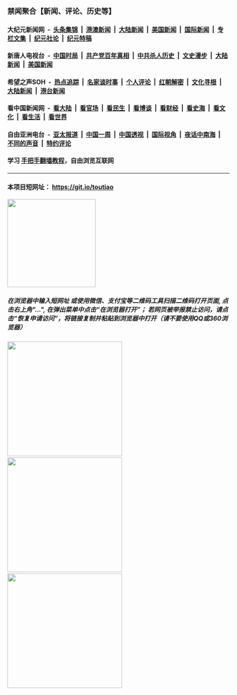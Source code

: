 ### 禁闻聚合【新闻、评论、历史等】

#### 大纪元新闻网 &nbsp;-&nbsp; [头条集锦](indexes/E头条集锦.md?t=02142102) &nbsp;|&nbsp; [港澳新闻](indexes/E港澳新闻.md?t=02142102)  &nbsp;|&nbsp; [大陆新闻](indexes/E大陆新闻.md?t=02142102) &nbsp;|&nbsp; [美国新闻](indexes/E美国新闻.md?t=02142102) &nbsp;|&nbsp; [国际新闻](indexes/E国际新闻.md?t=02142102) &nbsp;|&nbsp; [专栏文集](indexes/E专栏文集.md?t=02142102) &nbsp;|&nbsp; [纪元社论](indexes/E纪元社论.md?t=02142102) &nbsp;|&nbsp; [纪元特稿](indexes/E纪元特稿.md?t=02142102) 

#### 新唐人电视台 &nbsp;-&nbsp; [中国时局](indexes/N中国时局.md?t=02142102) &nbsp;|&nbsp; [共产党百年真相](indexes/N共产党百年真相.md?t=02142102) &nbsp;|&nbsp; [中共杀人历史](indexes/N中共杀人历史.md?t=02142102) &nbsp;|&nbsp; [文史漫步](indexes/N文史漫步.md?t=02142102) &nbsp;|&nbsp; [大陆新闻](indexes/N大陆新闻.md?t=02142102) &nbsp;|&nbsp; [美国新闻](indexes/N美国新闻.md?t=02142102)

#### 希望之声SOH &nbsp;-&nbsp; [热点追踪](indexes/H热点追踪.md?t=02142102) &nbsp;|&nbsp; [名家谈时事](indexes/H名家谈时事.md?t=02142102) &nbsp;|&nbsp; [个人评论](indexes/H个人评论.md?t=02142102)  &nbsp;|&nbsp; [红朝解密](indexes/H红朝解密.md?t=02142102) &nbsp;|&nbsp; [文化寻根](indexes/H文化寻根.md?t=02142102) &nbsp;|&nbsp; [大陆新闻](indexes/H大陆新闻.md?t=02142102) &nbsp;|&nbsp; [港台新闻](indexes/H港台新闻.md?t=02142102)

#### 看中国新闻网 &nbsp;-&nbsp; [看大陆](indexes/S看大陆.md?t=02142102) &nbsp;|&nbsp; [看官场](indexes/S看官场.md?t=02142102) &nbsp;|&nbsp; [看民生](indexes/S看民生.md?t=02142102)  &nbsp;|&nbsp; [看博谈](indexes/S看博谈.md?t=02142102) &nbsp;|&nbsp; [看财经](indexes/S看财经.md?t=02142102) &nbsp;|&nbsp; [看史海](indexes/S看史海.md?t=02142102) &nbsp;|&nbsp; [看文化](indexes/S看文化.md?t=02142102) &nbsp;|&nbsp; [看生活](indexes/S看生活.md?t=02142102) &nbsp;|&nbsp; [看世界](indexes/S看世界.md?t=02142102)

#### 自由亚洲电台 &nbsp;-&nbsp; [亚太报道](indexes/R亚太报道.md?t=02142102) &nbsp;|&nbsp; [中国一周](indexes/R中国一周.md?t=02142102) &nbsp;|&nbsp; [中国透视](indexes/R中国透视.md?t=02142102)  &nbsp;|&nbsp; [国际视角](indexes/R国际视角.md?t=02142102) &nbsp;|&nbsp; [夜话中南海](indexes/R夜话中南海.md?t=02142102) &nbsp;|&nbsp; [不同的声音](indexes/R不同的声音.md?t=02142102) &nbsp;|&nbsp; [特约评论](indexes/R特约评论.md?t=02142102)

#### 学习 [手把手翻墙教程](https://github.com/gfw-breaker/guides/wiki)，自由浏览互联网

----

#### 本项目短网址： https://git.io/toutiao
<img src="https://raw.githubusercontent.com/gfw-breaker/banned-news/master/scripts/img/qr.png" width="200px"/>  

##### 在浏览器中输入短网址 或使用微信、支付宝等二维码工具扫描二维码打开页面, 点击右上角"...", 在弹出菜单中点击“在浏览器打开”； 若网页被举报禁止访问，请点击“恢复申请访问”，将链接复制并粘贴到浏览器中打开（请不要使用QQ或360浏览器）

<img src="https://raw.githubusercontent.com/gfw-breaker/banned-news/master/scripts/img/1.png" width="260px"/> &nbsp; <img src="https://raw.githubusercontent.com/gfw-breaker/banned-news/master/scripts/img/2.png" width="260px"/> &nbsp; <img src="https://raw.githubusercontent.com/gfw-breaker/banned-news/master/scripts/img/3.png" width="260px"/>
